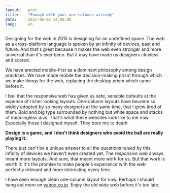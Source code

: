 ```yaml
---
layout:   post
title:    "Enough with your one-columns already"
date:     2015-06-08 14:00:00
lang:     en
---
```


<span class="dropcap">D</span>esigning for the web in 2015 is designing for an undefined space. The web as a cross-platform language is spoken by an infinity of devices, past and future. And that's great because it makes the web even stronger and more universal than it's ever been. But it may have made us designers clueless and scared.

We have erected mobile-first as a dominant philosophy among design practices. We have made mobile the decision-making prism through which we make things for the web, replacing the desktop prism which came before it.

I feel that the responsive web has given us safe, sensible defaults at the expense of richer looking layouts. One-column layouts have become so widely adopted by so many designers at the same time, that I grew tired of them. Bold and big type surrounded by nothing but white space and stacks of meaningless divs. That's what these websites look like to me now. Especially those I designed myself. They bore me to death.

**Design is a game, and I don't think designers who avoid the ball are really playing it.**

There just can't be a unique answer to all the questions raised by this infinity of devices we haven't even created yet. The *responsive web* always meant more layouts. And sure, that meant more work for us. But that work is worth it: it's the promise to make people's experience with the web perfectly relevant and more interesting every time.

I have seen enough clean one-column layout for now. Perhaps I should hang out more on [yahoo.co.jp](http://www.yahoo.co.jp). Enjoy the old wide web before it's too late.






